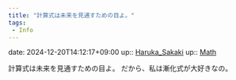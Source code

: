 ```yaml
---
title: "計算式は未来を見通すための目よ。"
tags:
 - Info
---
```


date: 2024-12-20T14:12:17+09:00
up:: [Haruka_Sakaki](Bar/Novel/Nacaria/Haruka_Sakaki.md)
up:: [Math](Bar/Novel/Topics/Math.md)

計算式は未来を見通すための目よ。
だから、私は漸化式が大好きなの。
